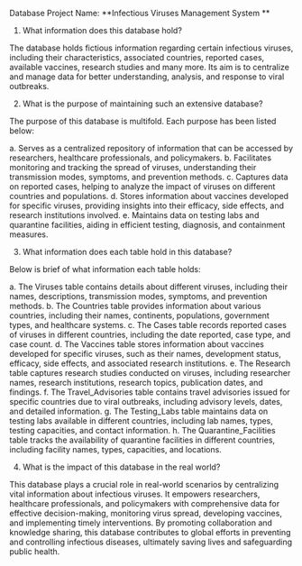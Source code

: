 Database Project Name: **Infectious Viruses Management System **

1. What information does this database hold?

The database holds fictious information regarding certain infectious viruses, including their characteristics, associated countries, reported cases, available vaccines, research studies and many more. Its aim is to centralize and manage data for better understanding, analysis, and response to viral outbreaks. 

2. What is the purpose of maintaining such an extensive database? 

The purpose of this database is multifold. Each purpose has been listed below: 

a. Serves as a centralized repository of information that can be accessed by researchers, healthcare professionals, and policymakers.
b. Facilitates monitoring and tracking the spread of viruses, understanding their transmission modes, symptoms, and prevention methods.
c. Captures data on reported cases, helping to analyze the impact of viruses on different countries and populations.
d. Stores information about vaccines developed for specific viruses, providing insights into their efficacy, side effects, and research institutions involved. 
e. Maintains data on testing labs and quarantine facilities, aiding in efficient testing, diagnosis, and containment measures.

3. What information does each table hold in this database? 

Below is brief of what information each table holds:

a. The Viruses table contains details about different viruses, including their names, descriptions, transmission modes, symptoms, and prevention methods.
b. The Countries table provides information about various countries, including their names, continents, populations, government types, and healthcare systems.
c. The Cases table records reported cases of viruses in different countries, including the date reported, case type, and case count.
d. The Vaccines table stores information about vaccines developed for specific viruses, such as their names, development status, efficacy, side effects, and associated research institutions.
e. The Research table captures research studies conducted on viruses, including researcher names, research institutions, research topics, publication dates, and findings.
f. The Travel_Advisories table contains travel advisories issued for specific countries due to viral outbreaks, including advisory levels, dates, and detailed information.
g. The Testing_Labs table maintains data on testing labs available in different countries, including lab names, types, testing capacities, and contact information.
h. The Quarantine_Facilities table tracks the availability of quarantine facilities in different countries, including facility names, types, capacities, and locations.

4. What is the impact of this database in the real world?

This database plays a crucial role in real-world scenarios by centralizing vital information about infectious viruses. It empowers researchers, healthcare professionals, and policymakers with comprehensive data for effective decision-making, monitoring virus spread, developing vaccines, and implementing timely interventions. By promoting collaboration and knowledge sharing, this database contributes to global efforts in preventing and controlling infectious diseases, ultimately saving lives and safeguarding public health.
